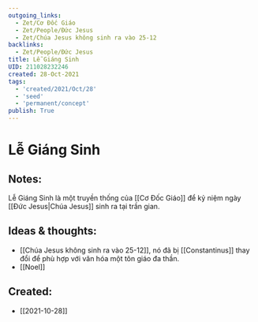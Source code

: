 ```yaml
---
outgoing_links:
  - Zet/Cơ Đốc Giáo
  - Zet/People/Đức Jesus
  - Zet/Chúa Jesus không sinh ra vào 25-12
backlinks:
  - Zet/People/Đức Jesus
title: Lễ Giáng Sinh
UID: 211028232246
created: 28-Oct-2021
tags:
  - 'created/2021/Oct/28'
  - 'seed'
  - 'permanent/concept'
publish: True
---
```

# Lễ Giáng Sinh

## Notes:
Lễ Giáng Sinh là một truyền thống của [[Cơ Đốc Giáo]] để kỷ niệm ngày [[Đức Jesus|Chúa Jesus]] sinh ra tại trần gian.

## Ideas & thoughts:
- [[Chúa Jesus không sinh ra vào 25-12]], nó đã bị [[Constantinus]] thay đổi để phù hợp với văn hóa một tôn giáo đa thần.
- [[Noel]]



## Created:
- [[2021-10-28]]
